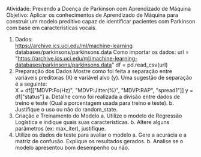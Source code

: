 Atividade: Prevendo a Doença de Parkinson com Aprendizado de Máquina 
Objetivo: Aplicar os conhecimentos de Aprendizado de Máquina para construir um modelo 
preditivo capaz de identificar pacientes com Parkinson com base em características vocais. 
1. Dados:  
https://archive.ics.uci.edu/ml/machine-learning
databases/parkinsons/parkinsons.data 
Como importar os dados: 
url = "https://archive.ics.uci.edu/ml/machine-learning-databases/parkinsons/parkinsons.data" 
df = pd.read_csv(url) 
2. Preparação dos Dados 
Mostre como foi feita a separação entre variáveis preditoras (X) e variável alvo (y). 
Uma sugestão de separação é a seguinte:  
X = df[["MDVP:Fo(Hz)", "MDVP:Jitter(%)", "MDVP:RAP", "spread1"]] 
y = df["status"] 
a. Detalhe como foi realizada a divisão entre dados de treino e teste (Qual a 
porcentagem usada para treino e teste). 
b. Justifique o uso ou não do random_state. 
3. Criação e Treinamento do Modelo 
a. Utilize o modelo de Regressão Logística e indique quais suas 
caracteristicas. 
b. Altere alguns parâmetros (ex: max_iter), justifique. 
4. Utilize os dados de teste para avaliar o modelo 
a. Gere a acurácia e a matriz de confusão. Explique os resultados gerados. 
b. Analise se o modelo apresentou bom desempenho ou não.
